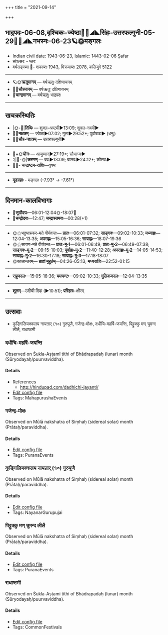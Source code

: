 +++
title = "2021-09-14"

+++
## भाद्रपदः-06-08,वृश्चिकः-ज्येष्ठा🌛🌌◢◣सिंहः-उत्तरफल्गुनी-05-29🌌🌞◢◣नभस्यः-06-23🪐🌞मङ्गलः
- Indian civil date: 1943-06-23, Islamic: 1443-02-06 Ṣafar
- संवत्सरः - प्लवः
- वर्षसङ्ख्या 🌛- शकाब्दः 1943, विक्रमाब्दः 2078, कलियुगे 5122
___________________
- 🪐🌞**ऋतुमानम्** — वर्षऋतुः दक्षिणायनम्
- 🌌🌞**सौरमानम्** — वर्षऋतुः दक्षिणायनम्
- 🌛**चान्द्रमानम्** — वर्षऋतुः भाद्रपदः
___________________


## खचक्रस्थितिः
- |🌞-🌛|**तिथिः** — शुक्ल-अष्टमी►13:09; शुक्ल-नवमी►  
- 🌌🌛**नक्षत्रम्** — ज्येष्ठा►07:02; मूला►29:52*; पूर्वाषाढा► (धनुः)  
- 🌌🌞**सौर-नक्षत्रम्** — उत्तरफल्गुनी►  
___________________
- 🌛+🌞**योगः** — आयुष्मान्►27:19*; सौभाग्यः►  
- २|🌛-🌞|**करणम्** — बवः►13:09; बालवः►24:12*; कौलवः►  
- 🌌🌛- **चन्द्राष्टम-राशिः**—वृषभः  
___________________
- **मूढग्रहाः** - मङ्गलः (-7.93° → -7.61°)
___________________


## दिनमान-कालविभागाः
- 🌅**सूर्योदयः**—06:01-12:04🌞️-18:07🌇  
- 🌛**चन्द्रोदयः**—12:47; **चन्द्रास्तमयः**—00:28(+1)  
___________________
- 🌞⚝भट्टभास्कर-मते वीर्यवन्तः— **प्रातः**—06:01-07:32; **साङ्गवः**—09:02-10:33; **मध्याह्नः**—12:04-13:35; **अपराह्णः**—15:05-16:36; **सायाह्नः**—18:07-19:36  
- 🌞⚝सायण-मते वीर्यवन्तः— **प्रातः-मु॰1**—06:01-06:49; **प्रातः-मु॰2**—06:49-07:38; **साङ्गवः-मु॰2**—09:15-10:03; **पूर्वाह्णः-मु॰2**—11:40-12:28; **अपराह्णः-मु॰2**—14:05-14:53; **सायाह्नः-मु॰2**—16:30-17:18; **सायाह्नः-मु॰3**—17:18-18:07  
- 🌞कालान्तरम्— **ब्राह्मं मुहूर्तम्**—04:26-05:13; **मध्यरात्रिः**—22:52-01:15  
___________________
- **राहुकालः**—15:05-16:36; **यमघण्टः**—09:02-10:33; **गुलिककालः**—12:04-13:35  
___________________
- **शूलम्**—उदीची दिक् (►10:51); **परिहारः**–क्षीरम्  
___________________

## उत्सवाः
- कुङ्गिलियक्कलय नायऩार् (१०) गुरुपूजै, गजेन्द्र-मोक्षः, दधीचि-महर्षि-जयन्ति, पिट्टुक्कु मण् चुमन्द लीलै, राधाष्टमी
### दधीचि-महर्षि-जयन्ति

Observed on Śukla-Aṣṭamī tithi of Bhādrapadaḥ (lunar) month (Sūryodayaḥ/puurvaviddha). 

#### Details
- References
  - http://hindupad.com/dadhichi-jayanti/
- [Edit config file](https://github.com/jyotisham/adyatithi/tree/master/mahApuruSha/RShi/lunar_month/tithi/06/08/dadhIci~maharSi~jayanti.toml)
- Tags: MahapurushaEvents


### गजेन्द्र-मोक्षः

Observed on Mūlā nakshatra of Siṃhaḥ (sidereal solar) month (Prātaḥ/paraviddha). 

#### Details
- [Edit config file](https://github.com/jyotisham/adyatithi/tree/master/devatA/vaiShNava/sidereal_solar_month/nakshatra/05/19/gajEndra-mOkSaH~2.toml)
- Tags: PuranaEvents


### कुङ्गिलियक्कलय नायऩार् (१०) गुरुपूजै

Observed on Mūlā nakshatra of Siṃhaḥ (sidereal solar) month (Prātaḥ/paraviddha). 

#### Details
- [Edit config file](https://github.com/jyotisham/adyatithi/tree/master/mahApuruSha/nAyanAr/sidereal_solar_month/nakshatra/05/19/kuGgiliyakkalaya%20nAyan2Ar%20%2810%29%20gurupUjai.toml)
- Tags: NayanarGurupujai


### पिट्टुक्कु मण् चुमन्द लीलै

Observed on Mūlā nakshatra of Siṃhaḥ (sidereal solar) month (Prātaḥ/paraviddha). 

#### Details
- [Edit config file](https://github.com/jyotisham/adyatithi/tree/master/tamil/sidereal_solar_month/nakshatra/05/19/piTTukku%20maN%20cumanda%20lIlai.toml)
- Tags: PuranaEvents


### राधाष्टमी

Observed on Śukla-Aṣṭamī tithi of Bhādrapadaḥ (lunar) month (Sūryodayaḥ/puurvaviddha). 

#### Details
- [Edit config file](https://github.com/jyotisham/adyatithi/tree/master/devatA/lakShmI/lunar_month/tithi/06/08/rAdhASTamI.toml)
- Tags: CommonFestivals


